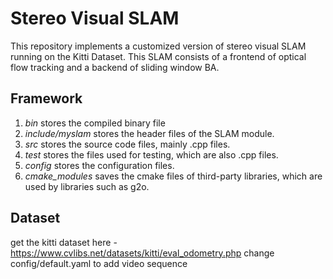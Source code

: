 # Stereo Visual SLAM

This repository implements a customized version of stereo visual SLAM running on the Kitti Dataset.
This SLAM consists of a frontend of optical flow tracking and a backend of sliding window BA.

## Framework
1. <i> bin </i> stores the compiled binary file
2. <i>include/myslam</i>  stores the header files of the SLAM module.
3. <i>src</i> stores the source code files, mainly .cpp files.
4. <i>test</i> stores the files used for testing, which are also .cpp files.
5. <i>config</i> stores the configuration files.
6. <i>cmake_modules</i> saves the cmake files of third-party libraries, which are used by libraries such as g2o.

## Dataset

get the kitti dataset here - https://www.cvlibs.net/datasets/kitti/eval_odometry.php
change config/default.yaml to add video sequence

